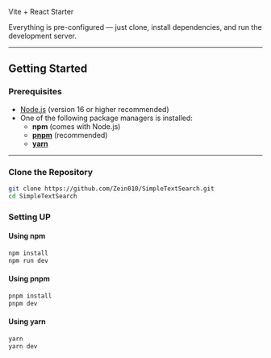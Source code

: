 Vite + React Starter

Everything is pre-configured — just clone, install dependencies, and run the development server.

---

## Getting Started

### Prerequisites

- [Node.js](https://nodejs.org/) (version 16 or higher recommended)
- One of the following package managers is installed:
  - **npm** (comes with Node.js)
  - [**pnpm**](https://pnpm.io/) (recommended)
  - [**yarn**](https://yarnpkg.com/)

---

### Clone the Repository

```bash
git clone https://github.com/Zein010/SimpleTextSearch.git
cd SimpleTextSearch
```
### Setting UP

#### Using npm
```bash
npm install
npm run dev
```


#### Using pnpm
```bash
pnpm install
pnpm dev
```




#### Using yarn
```bash
yarn
yarn dev
```

